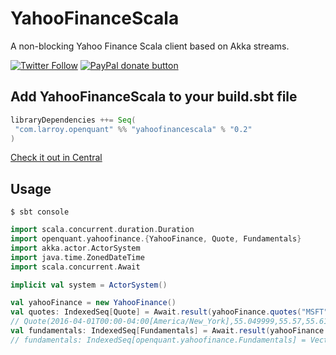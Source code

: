 # YahooFinanceScala
A non-blocking Yahoo Finance Scala client based on Akka streams.

[![Twitter Follow](https://img.shields.io/twitter/follow/openquantfin.svg?style=social)](https://twitter.com/intent/user?screen_name=openquantfin)
<span class="badge-paypal"><a
href="https://www.paypal.com/cgi-bin/webscr?cmd=_s-xclick&hosted_button_id=6SLKKT7NJUVM6"
title="Donate to this project using Paypal"><img
src="https://img.shields.io/badge/paypal-donate-yellow.svg" alt="PayPal donate button" /></a></span>


## Add YahooFinanceScala to your build.sbt file


```scala
libraryDependencies ++= Seq(
 "com.larroy.openquant" %% "yahoofinancescala" % "0.2"
)
```

[Check it out in Central](http://search.maven.org/#artifactdetails%7Ccom.larroy.openquant%7Cyahoofinancescala_2.11%7C0.2%7Cjar)

## Usage


`$ sbt console`

```scala
import scala.concurrent.duration.Duration
import openquant.yahoofinance.{YahooFinance, Quote, Fundamentals}
import akka.actor.ActorSystem
import java.time.ZonedDateTime
import scala.concurrent.Await

implicit val system = ActorSystem()

val yahooFinance = new YahooFinance()
val quotes: IndexedSeq[Quote] = Await.result(yahooFinance.quotes("MSFT", Some(ZonedDateTime.now().minusDays(5))), Duration.Inf)
// Quote(2016-04-01T00:00-04:00[America/New_York],55.049999,55.57,55.610001,54.57,24298600,55.57)
val fundamentals: IndexedSeq[Fundamentals] = Await.result(yahooFinance.fundamentals("IBM"), Duration.Inf)
// fundamentals: IndexedSeq[openquant.yahoofinance.Fundamentals] = Vector(Fundamentals(true,IBM,International Business Machines))
```
